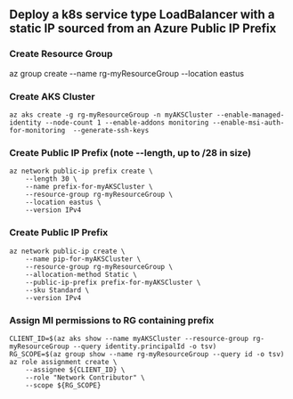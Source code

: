 ## Deploy a k8s service type LoadBalancer with a static IP sourced from an Azure Public IP Prefix

### Create Resource Group
az group create --name rg-myResourceGroup --location eastus

### Create AKS Cluster
```
az aks create -g rg-myResourceGroup -n myAKSCluster --enable-managed-identity --node-count 1 --enable-addons monitoring --enable-msi-auth-for-monitoring  --generate-ssh-keys
```

### Create Public IP Prefix (note --length, up to /28 in size)
```
az network public-ip prefix create \
    --length 30 \
    --name prefix-for-myAKSCluster \
    --resource-group rg-myResourceGroup \
    --location eastus \
    --version IPv4
```

### Create Public IP Prefix
```
az network public-ip create \
    --name pip-for-myAKSCluster \
    --resource-group rg-myResourceGroup \
    --allocation-method Static \
    --public-ip-prefix prefix-for-myAKSCluster \
    --sku Standard \
    --version IPv4
```

### Assign MI permissions to RG containing prefix
```
CLIENT_ID=$(az aks show --name myAKSCluster --resource-group rg-myResourceGroup --query identity.principalId -o tsv)
RG_SCOPE=$(az group show --name rg-myResourceGroup --query id -o tsv)
az role assignment create \
    --assignee ${CLIENT_ID} \
    --role "Network Contributor" \
    --scope ${RG_SCOPE}
```
